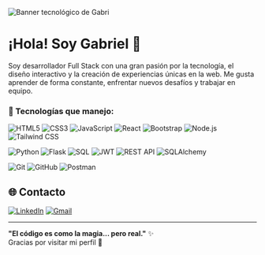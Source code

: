 ![Banner tecnológico de Gabri](https://static01.nyt.com/images/2018/10/19/business/19AIcover-illo/19AIcover-illo-superJumbo-v5.gif)
# ¡Hola! Soy Gabriel 👋

Soy desarrollador Full Stack con una gran pasión por la tecnología, el diseño interactivo y la creación de experiencias únicas en la web. Me gusta aprender de forma constante, enfrentar nuevos desafíos y trabajar en equipo.

### 💼 Tecnologías que manejo:

![HTML5](https://img.shields.io/badge/HTML5-E34F26?style=for-the-badge&logo=html5&logoColor=white)
![CSS3](https://img.shields.io/badge/CSS3-1572B6?style=for-the-badge&logo=css3&logoColor=white)
![JavaScript](https://img.shields.io/badge/JavaScript-F7DF1E?style=for-the-badge&logo=javascript&logoColor=black)
![React](https://img.shields.io/badge/React-20232A?style=for-the-badge&logo=react&logoColor=61DAFB)
![Bootstrap](https://img.shields.io/badge/Bootstrap-563D7C?style=for-the-badge&logo=bootstrap&logoColor=white)
![Node.js](https://img.shields.io/badge/Node.js-339933?style=for-the-badge&logo=nodedotjs&logoColor=white)
![Tailwind CSS](https://img.shields.io/badge/Tailwind-38B2AC?style=for-the-badge&logo=tailwind-css&logoColor=white)

![Python](https://img.shields.io/badge/Python-3776AB?style=for-the-badge&logo=python&logoColor=white)
![Flask](https://img.shields.io/badge/Flask-000000?style=for-the-badge&logo=flask&logoColor=white)
![SQL](https://img.shields.io/badge/SQL-4479A1?style=for-the-badge&logo=mysql&logoColor=white)
![JWT](https://img.shields.io/badge/JWT-000000?style=for-the-badge&logo=JSON%20web%20tokens&logoColor=white)
![REST API](https://img.shields.io/badge/API-REST-blue?style=for-the-badge)
![SQLAlchemy](https://img.shields.io/badge/SQLAlchemy-100000?style=for-the-badge&logo=sqlalchemy&logoColor=white)

![Git](https://img.shields.io/badge/Git-F05032?style=for-the-badge&logo=git&logoColor=white)
![GitHub](https://img.shields.io/badge/GitHub-181717?style=for-the-badge&logo=github&logoColor=white)
![Postman](https://img.shields.io/badge/Postman-FF6C37?style=for-the-badge&logo=postman&logoColor=white)


## 🌐 Contacto

[![LinkedIn](https://img.shields.io/badge/LinkedIn-0A66C2?style=for-the-badge&logo=linkedin&logoColor=white)](https://www.linkedin.com/in/gabriel-angel-jim%C3%A9nez-montoya-b9b6a1320/)
[![Gmail](https://img.shields.io/badge/Gmail-D14836?style=for-the-badge&logo=gmail&logoColor=white)](mailto:gabo0813ajm@gmail.com)


---

**"El código es como la magia... pero real."** ✨  
Gracias por visitar mi perfil 👾
